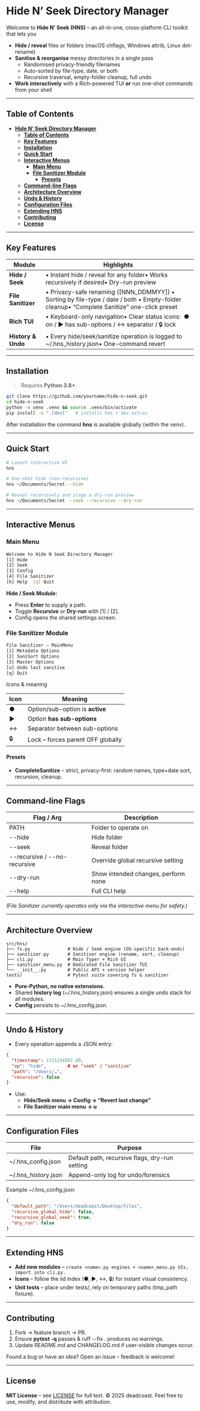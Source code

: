# **Hide N’ Seek Directory Manager**

Welcome to **Hide N’ Seek (HNS)** – an all-in-one, cross-platform CLI toolkit that lets you

- **Hide / reveal** files or folders (macOS chflags, Windows attrib, Linux dot-rename)
- **Sanitise & reorganise** messy directories in a single pass
  - Randomised privacy-friendly filenames
  - Auto-sorted by file-type, date, or both
  - Recursive traversal, empty-folder cleanup, full undo
- **Work interactively** with a Rich-powered TUI **or** run one-shot commands from your shell

---

## **Table of Contents**

- [**Hide N’ Seek Directory Manager**](#hide-n-seek-directory-manager)
  - [**Table of Contents**](#table-of-contents)
  - [**Key Features**](#key-features)
  - [**Installation**](#installation)
  - [**Quick Start**](#quick-start)
  - [**Interactive Menus**](#interactive-menus)
    - [**Main Menu**](#main-menu)
    - [**File Sanitizer Module**](#file-sanitizer-module)
      - [**Presets**](#presets)
  - [**Command-line Flags**](#command-line-flags)
  - [**Architecture Overview**](#architecture-overview)
  - [**Undo \& History**](#undo--history)
  - [**Configuration Files**](#configuration-files)
  - [**Extending HNS**](#extending-hns)
  - [**Contributing**](#contributing)
  - [**License**](#license)

---

## **Key Features**

| **Module**         | **Highlights**                                                                                                                           |
| ------------------ | ---------------------------------------------------------------------------------------------------------------------------------------- |
| **Hide / Seek**    | • Instant hide / reveal for any folder• Works recursively if desired• Dry-run preview                                                    |
| **File Sanitizer** | • Privacy-safe renaming ([NNN_DDMMYY]) • Sorting by file-type / date / both • Empty-folder cleanup• “Complete Sanitize” one-click preset |
| **Rich TUI**       | • Keyboard-only navigation• Clear status icons:  ● on / ▶ has sub-options / ↔ separator / 🔒 lock                                        |
| **History & Undo** | • Every hide/seek/sanitize operation is logged to ~/.hns_history.json• One-command revert                                                |

---

## **Installation**

> Requires **Python 3.8+**.

```bash
git clone https://github.com/yourname/hide-n-seek.git
cd hide-n-seek
python -m venv .venv && source .venv/bin/activate
pip install -e ".[dev]"   # installs hns + dev extras
```

After installation the command **hns** is available globally (within the venv).

---

## **Quick Start**

```bash
# Launch interactive UI
hns

# One-shot hide (non-recursive)
hns ~/Documents/Secret --hide

# Reveal recursively and stage a dry-run preview
hns ~/Documents/Secret --seek --recursive --dry-run
```

---

## **Interactive Menus**

### **Main Menu**

```bash
Welcome to Hide N Seek Directory Manager
[1] Hide
[2] Seek
[3] Config
[4] File Sanitizer
[h] Help  [q] Quit
```

**Hide / Seek Module:**

- Press **Enter** to supply a path.
- Toggle **Recursive** or **Dry-run** with [1] / [2].
- Config opens the shared settings screen.

### **File Sanitizer Module**

```bash
File Sanitizer – MainMenu
[1] Metadata Options
[2] SaniSort Options
[3] Master Options
[u] Undo last sanitise
[q] Quit
```

Icons & meaning

| **Icon** | **Meaning**                       |
| -------- | --------------------------------- |
| ●        | Option/sub-option is **active**   |
| ▶        | Option **has sub-options**        |
| ↔        | Separator between sub-options     |
| 🔒       | Lock – forces parent OFF globally |

#### **Presets**

- **CompleteSanitize** – strict, privacy-first: random names, type+date sort, recursion, cleanup.

---

## **Command-line Flags**

| **Flag / Arg**               | **Description**                     |
| ---------------------------- | ----------------------------------- |
| PATH                         | Folder to operate on                |
| --hide                       | Hide folder                         |
| --seek                       | Reveal folder                       |
| --recursive / --no-recursive | Override global recursive setting   |
| --dry-run                    | Show intended changes, perform none |
| --help                       | Full CLI help                       |

_(File Sanitizer currently operates only via the interactive menu for safety.)_

---

## **Architecture Overview**

```
src/hns/
├── fs.py              # Hide / Seek engine (OS-specific back-ends)
├── sanitizer.py       # Sanitiser engine (rename, sort, cleanup)
├── cli.py             # Main Typer + Rich UI
├── sanitizer_menu.py  # Dedicated File Sanitizer TUI
└── __init__.py        # Public API + version helper
tests/                 # Pytest suite covering fs & sanitizer
```

- **Pure-Python, no native extensions.**
- Shared **history log** (~/.hns_history.json) ensures a single undo stack for all modules.
- **Config** persists to ~/.hns_config.json.

---

## **Undo & History**

- Every operation appends a JSON entry:

```json
{
  "timestamp": 1721234567.89,
  "op": "hide",        # or "seek" / "sanitize"
  "path": "/Users/…",
  "recursive": false
}
```

- Use:
  - **Hide/Seek menu → Config → “Revert last change”**
  - **File Sanitizer main menu → u**

---

## **Configuration Files**

| **File**            | **Purpose**                                    |
| ------------------- | ---------------------------------------------- |
| ~/.hns_config.json  | Default path, recursive flags, dry-run setting |
| ~/.hns_history.json | Append-only log for undo/forensics             |

Example ~/.hns_config.json:

```json
{
  "default_path": "/Users/deadcoast/Desktop/Files",
  "recursive_global_hide": false,
  "recursive_global_seek": true,
  "dry_run": false
}
```

---

## **Extending HNS**

- **Add new modules** – `create <name>.py engines + <name>_menu.py UIs, import into cli.py.`
- **Icons** – follow the iid index (●, ▶, ↔, 🔒) for instant visual consistency.
- **Unit tests** – place under tests/, rely on temporary paths (tmp_path fixture).

---

## **Contributing**

1. Fork → feature branch → PR.
2. Ensure **pytest -q** passes & ruff --fix . produces no warnings.
3. Update README.md and CHANGELOG.md if user-visible changes occur.

Found a bug or have an idea? Open an issue – feedback is welcome!

---

## **License**

**MIT License** – see [LICENSE](LICENSE) for full text.
© 2025 deadcoast. Feel free to use, modify, and distribute with attribution.
